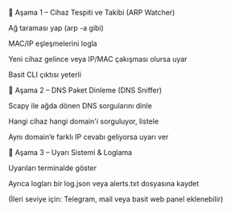 🔹 Aşama 1 – Cihaz Tespiti ve Takibi (ARP Watcher)

Ağ taraması yap (arp -a gibi)

MAC/IP eşleşmelerini logla

Yeni cihaz gelince veya IP/MAC çakışması olursa uyar

Basit CLI çıktısı yeterli

🔹 Aşama 2 – DNS Paket Dinleme (DNS Sniffer)

Scapy ile ağda dönen DNS sorgularını dinle

Hangi cihaz hangi domain'i sorguluyor, listele

Aynı domain’e farklı IP cevabı geliyorsa uyarı ver

🔹 Aşama 3 – Uyarı Sistemi & Loglama

Uyarıları terminalde göster

Ayrıca logları bir log.json veya alerts.txt dosyasına kaydet

(İleri seviye için: Telegram, mail veya basit web panel eklenebilir)    
